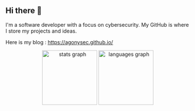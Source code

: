 ## Hi there 👋

I'm a software developer with a focus on cybersecurity. My GitHub is where I store my projects and ideas.

Here is my blog : https://agonysec.github.io/
<div align="center">
  <img src="https://github-readme-stats.vercel.app/api?hide_title=false&hide_rank=false&show_icons=true&include_all_commits=true&count_private=true&disable_animations=false&theme=dracula&locale=en&hide_border=false&username=AgonySec" height="150" alt="stats graph"  />
  <img src="https://github-readme-stats.vercel.app/api/top-langs?locale=en&hide_title=false&layout=compact&card_width=320&langs_count=5&theme=dracula&hide_border=false&username=AgonySec" height="150" alt="languages graph"/>
</div>
